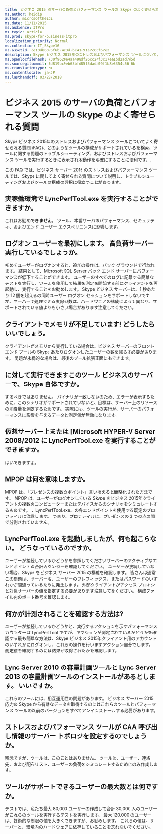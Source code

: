 ```yaml
---
title: ビジネス 2015 のサーバの負荷とパフォーマンス ツールの Skype のよく寄せられる質問
ms.author: heidip
author: microsoftheidi
ms.date: 11/11/2015
ms.audience: ITPro
ms.topic: article
ms.prod: skype-for-business-itpro
localization_priority: Normal
ms.collection: IT_Skype16
ms.assetid: ce18db60-5f6b-423d-bc41-91e7c80fb7e3
description: Skype ビジネス 2015年のストレスおよびパフォーマンス ツールについてよく寄せられる質問 (FAQ)、どのようなツールの構成がサポートされているを検索、ツールに関する問題のトラブルシューティング、およびストレスおよびパフォーマンス ツールを実行するときに表示される動作を明確にすることに便利です。.
ms.openlocfilehash: 730f9620e4aa498df26cc24f3c17ea1bd2ad7d5d
ms.sourcegitcommit: 7d819bc9eb63bfd85f5dada09f1b8e5354c56f6b
ms.translationtype: MT
ms.contentlocale: ja-JP
ms.lasthandoff: 03/28/2018
---
```

# <a name="faq-for-the-skype-for-business-server-2015-stress-and-performance-tool"></a>ビジネス 2015 のサーバの負荷とパフォーマンス ツールの Skype のよく寄せられる質問
 
Skype ビジネス 2015年のストレスおよびパフォーマンス ツールについてよく寄せられる質問 (FAQ)、どのようなツールの構成がサポートされているを検索、ツールに関する問題のトラブルシューティング、およびストレスおよびパフォーマンス ツールを実行するときに表示される動作を明確にすることに便利です。.
  
 この FAQ では、ビジネス サーバー 2015 のストレスおよびパフォーマンス ツールでは、Skype に関してよく寄せられる質問について説明し、トラブルシューティングおよびツールの構成の選択に役立つことがあります。
  
## <a name="can-i-run-lyncperftoolexe-in-production"></a>実稼働環境で LyncPerfTool.exe を実行することができますか。

これはお勧め**できません**。 ツール、本番サーバのパフォーマンス、セキュリティ、およびエンド ユーザー エクスペリエンスに影響します。
  
## <a name="im-logging-my-users-on-for-the-first-time-why-are-my-servers-running-a-high-load"></a>ログオン ユーザーを最初にします。 高負荷サーバー実行しているでしょうか。

初めてユーザーがログオンすると、追加の操作は、バック グラウンドで行われます。 結果として、Microsoft SQL Server バック エンド サーバーにパフォーマンスが低下することができます。 ユーザーのすべてのログに記録する簡単なテストを実行し、ツールを使用して結果を測定を開始する前にクライアントを再起動し、実行することをお勧めします。 Skype ビジネス サーバーは、1 秒あたり 12 個を超えるの同時ユーザー ログオン セッションをサポートしないですが、サーバーで処理できる実際の数は、ハードウェアの構成によって異なり、サポートされている値よりも小さい場合があります注意してください。
  
## <a name="my-clients-are-running-out-of-memory-what-should-i-do"></a>クライアントでメモリが不足しています! どうしたらいいでしょう。

クライアントがメモリから実行している場合は、ビジネス サーバーのフロント エンド プールの Skype あたりログオンしたユーザーの数を減らす必要があります。 問題が永続的な場合は、最後のプール拡張正面にもできます。
  
## <a name="can-i-run-this-tool-on-a-skype-for-business-server-itself"></a>に対して実行できますこのツール ビジネスのサーバーで、Skype 自体ですか。

するべきではありません。 バイナリが一致しないのため、エラーが表示するために、このシナリオがサポートされていないと、目標は、サーバー上のリソースの消費量を測定するためです。 実際には、ツールの実行が、サーバーのパフォーマンスに影響を与えるデータと測定値が無効になります。
  
## <a name="can-i-run-lyncperftoolexe-on-a-virtual-server-or-on-microsoft-hyper-v-server-20082012"></a>仮想サーバー上または [Microsoft HYPER-V Server 2008/2012 に LyncPerfTool.exe を実行することができますか。

はいできますよ。
  
## <a name="what-does-mpop-mean"></a>MPOP は何を意味しますか。

MPOP は、「プレゼンスの複数のポイント」言い換えると簡略化された方法です。 MPOP は、ユーザーがログオンしている Skype をビジネス 2015年クライアントの複数のコンピューターまたはデバイスからのシナリオをシミュレートするものです。 、LyncPerfTool.exe、の各エンドポイントを使用する既定のプロファイルに注意します。 つまり、プロファイルは、プレゼンスの 2 つの点の間で分割されていません。
  
## <a name="i-started-lyncperftoolexe-but-nothing-is-happening-whats-going-on"></a>LyncPerfTool.exe を起動しましたが、何も起こらない。 どうなっているのですか。

ユーザーが接続しているかどうかを参照してくださいサーバーのアクティブなエンドポイントの合計カウンターを確認してください。 ユーザーが接続していない場合、Skype をビジネス サーバー 2015 の構成を確認します。 皆さんは通常この問題は、サーバー名、ユーザーのプレフィックス、またはパスワードのいずれかが間違っているために発生します。 外部クライアントがアクセス プロキシと対象サーバーの値を指定する必要があります注意してをください。 構成ファイル内のポート番号を確認します。
  
## <a name="how-can-i-be-sure-that-something-is-being-measured"></a>何かが計測されることを確認する方法は?

ユーザーが接続しているかどうかと、実行するアクションを示すパフォーマンス カウンターは LyncPerfTool ですが、アクションが測定されているかどうかを確認する最も簡単な方法は、Skype ビジネス 2015年クライアント用のアカウントのいずれかにログオンし、これらの操作を行いますアクション自分でします。 測定値を確認するのには結果が取得されたかを確認します。
  
## <a name="i-have-lync-server-2010-capacity-planning-tools-andor-lync-server-2013-capacity-planning-tools-installed-is-that-okay"></a>Lync Server 2010 の容量計画ツールと Lync Server 2013 の容量計画ツールのインストールがあるとします。 いいですか。

 これらのツールには、相互運用性の問題があります。 ビジネス サーバー 2015 応力の Skype から有効なデータを取得するのにはこれらのツールとパフォーマンス ツールの以前のバージョンをすべてアンインストールする必要があります。
  
## <a name="will-the-stress-and-performance-tools-set-up-the-caa-call-information-server-topology"></a>ストレスおよびパフォーマンス ツールが CAA 呼び出し情報のサーバー トポロジを設定するのでしょうか。

残念ですが、ツールは、このことはありません。 ツールは、ユーザー、連絡先、および配布リスト、ユーザーの負荷をシミュレートするためにのみ作成します。
  
## <a name="what-is-the-maximum-number-of-users-that-the-tools-support"></a>ツールがサポートできるユーザーの最大数とは何ですか。

テストでは、私たち最大 80,000 ユーザーの作成して合計 30,000 人のユーザーがこれらのツールを実行するテストを実行します。 最大 120,000 のユーザーは、技術的な制限の値を大きくできますが、お勧めします。 これらの値は、サーバーと、環境内のハードウェアに依存していることを忘れないでください。
  

